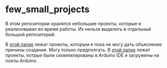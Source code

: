 # few_small_projects
 В этом репозитории хранятся небольшие проекты, которые я реализовывал во время работы. Их нельзя выделить в отдельный большой репозиторий.

В [этой папке](whithout_explanation) лежат проекты, которым я пока не могу дать объяснение причины создания. Могу только предполгать.
В [этой папке](arduino_board/README.md) лежат проекты, котрые были скомпилированы в Arduino IDE и загружены на платы Arduino.
